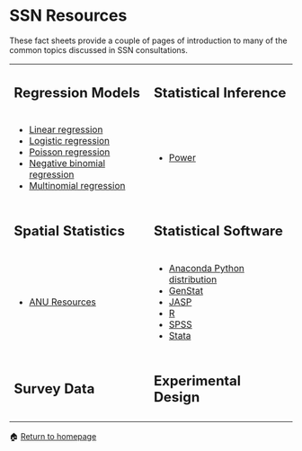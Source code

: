 # SSN Resources

These fact sheets provide a couple of pages of introduction to many of the common topics discussed in SSN consultations.   

<table border="0">
 <tr>
    <td><h2>Regression Models</h2></td>
    <td><h2>Statistical Inference</h2></td>
 </tr>
 <tr>
    <td> 
        <ul>
            <li><a href="https://anustatsupportonline.github.io/SSN-resources/lin-reg">Linear regression</a></li><li><a href="https://anustatsupportonline.github.io/SSN-resources/logistic-reg">Logistic regression</a></li><li><a href="https://anustatsupportonline.github.io/SSN-resources/pois-reg">Poisson regression</a></li><li><a href="https://anustatsupportonline.github.io/SSN-resources/neg-bin-reg">Negative binomial regression</a></li><li><a href="https://anustatsupportonline.github.io/SSN-resources/multinom-reg">Multinomial regression</a></li>
        </ul>
    </td>
    <td>
        <ul>
            <li><a href="https://anustatsupportonline.github.io/SSN-resources/power">Power</a></li>
        </ul>
    </td>
 </tr>
 <tr>
    <td><h2>Spatial Statistics</h2></td>
    <td><h2>Statistical Software</h2></td>
 </tr>
 <tr>
    <td>
        <ul>
            <li><a href="https://anustatsupportonline.github.io/SSN-resources/anu-spatial-res">ANU Resources</a></li>
        </ul>
    </td>
    <td>
        <ul>
            <li><a href="https://services.anu.edu.au/information-technology/software-systems/anaconda-python-distribution-ic">Anaconda Python distribution</a></li><li>
<a href="https://services.anu.edu.au/information-technology/software-systems/genstat">GenStat</a></li><li><a href="https://services.anu.edu.au/information-technology/software-systems/jasp">JASP</a></li><li><a href="https://services.anu.edu.au/information-technology/software-systems/r">R</a></li><li><a href="https://services.anu.edu.au/information-technology/software-systems/spss">SPSS</a></li><li><a href="https://services.anu.edu.au/information-technology/software-systems/stata-ic">Stata</a></li>
        </ul>
    </td>
 </tr>
  <tr>
    <td><h2>Survey Data</h2></td>
    <td><h2>Experimental Design</h2></td>
 </tr>
 <tr>
  <td></td>
  <td></td>
 </tr>
</table>

<span>&#127968;</span> <a href="https://anustatsupportonline.github.io/">Return to homepage</a>

